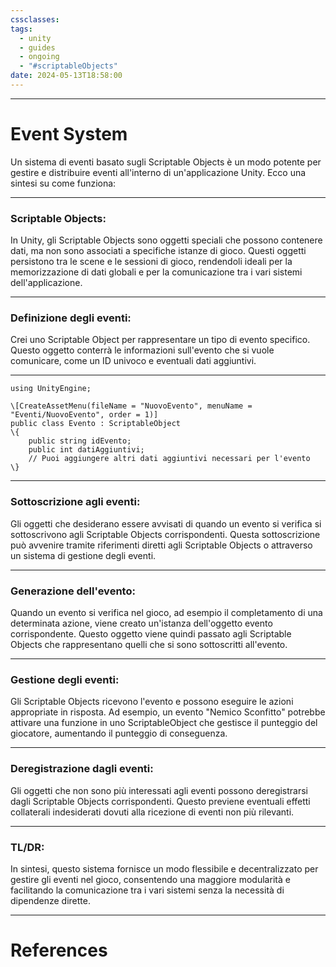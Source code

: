 ```yaml
---
cssclasses: 
tags:
  - unity
  - guides
  - ongoing
  - "#scriptableObjects"
date: 2024-05-13T18:58:00
---
```

---
# Event System

Un sistema di eventi basato sugli Scriptable Objects è un modo potente per gestire e distribuire eventi all'interno di un'applicazione Unity. Ecco una sintesi su come funziona:

---

 ### **Scriptable Objects**: 
 In Unity, gli Scriptable Objects sono oggetti speciali che possono contenere dati, ma non sono associati a specifiche istanze di gioco. Questi oggetti persistono tra le scene e le sessioni di gioco, rendendoli ideali per la memorizzazione di dati globali e per la comunicazione tra i vari sistemi dell'applicazione.
 
---

### **Definizione degli eventi**: 

Crei uno Scriptable Object per rappresentare un tipo di evento specifico. Questo oggetto conterrà le informazioni sull'evento che si vuole comunicare, come un ID univoco e eventuali dati aggiuntivi.

---
```
using UnityEngine;

\[CreateAssetMenu(fileName = "NuovoEvento", menuName = "Eventi/NuovoEvento", order = 1)]
public class Evento : ScriptableObject
\{
	public string idEvento;
	public int datiAggiuntivi;
	// Puoi aggiungere altri dati aggiuntivi necessari per l'evento
\}
```
---

### **Sottoscrizione agli eventi**: 
Gli oggetti che desiderano essere avvisati di quando un evento si verifica si sottoscrivono agli Scriptable Objects corrispondenti. Questa sottoscrizione può avvenire tramite riferimenti diretti agli Scriptable Objects o attraverso un sistema di gestione degli eventi.

---

### **Generazione dell'evento**: 
Quando un evento si verifica nel gioco, ad esempio il completamento di una determinata azione, viene creato un'istanza dell'oggetto evento corrispondente. Questo oggetto viene quindi passato agli Scriptable Objects che rappresentano quelli che si sono sottoscritti all'evento.

---

### **Gestione degli eventi**: 
Gli Scriptable Objects ricevono l'evento e possono eseguire le azioni appropriate in risposta. Ad esempio, un evento "Nemico Sconfitto" potrebbe attivare una funzione in uno ScriptableObject che gestisce il punteggio del giocatore, aumentando il punteggio di conseguenza.

---

### **Deregistrazione dagli eventi**: 
Gli oggetti che non sono più interessati agli eventi possono deregistrarsi dagli Scriptable Objects corrispondenti. Questo previene eventuali effetti collaterali indesiderati dovuti alla ricezione di eventi non più rilevanti.

---

### TL/DR: 
In sintesi, questo sistema fornisce un modo flessibile e decentralizzato per gestire gli eventi nel gioco, consentendo una maggiore modularità e facilitando la comunicazione tra i vari sistemi senza la necessità di dipendenze dirette.

---
# References
